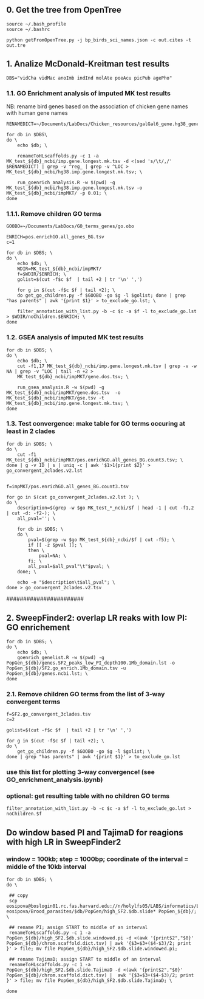 
## 0. Get the tree from OpenTree
```
source ~/.bash_profile
source ~/.bashrc

python getFromOpenTree.py -j bp_birds_sci_names.json -c out.cites -t out.tre
```


## 1. Analize McDonald-Kreitman test results
```
DBS="vidCha vidMac anoImb indInd molAte poeAcu picPub agePho"
```


### 1.1. GO Enrichment analysis of imputed MK test results
NB: rename bird genes based on the association of chicken gene names with human gene names
```
RENAMEDICT=~/Documents/LabDocs/Chicken_resources/galGal6_gene.hg38_gene_symbol.tsv

for db in $DBS\
do \
	echo $db; \
	
	renameToHLscaffolds.py -c 1 -a MK_test_${db}_ncbi/imp.gene.longest.mk.tsv -d <(sed 's/\t/,/' $RENAMEDICT) | grep -v ^reg_ | grep -v ^LOC > MK_test_${db}_ncbi/hg38.imp.gene.longest.mk.tsv; \

	run_goenrich_analysis.R -w $(pwd) -g  MK_test_${db}_ncbi/hg38.imp.gene.longest.mk.tsv -o MK_test_${db}_ncbi/impMKT/ -p 0.01; \
done
```


### 1.1.1. Remove children GO terms
```
GOOBO=~/Documents/LabDocs/GO_terms_genes/go.obo

ENRICH=pos.enrichGO.all_genes_BG.tsv
c=1

for db in $DBS; \
do \
	echo $db; \
	WDIR=MK_test_${db}_ncbi/impMKT/
	f=$WDIR/$ENRICH; \
	golist=$(cut -f$c $f  | tail +2 | tr '\n' ',')

	for g in $(cut -f$c $f | tail +2); \
	do get_go_children.py -f $GOOBO -go $g -l $golist; done | grep "has parents" | awk '{print $1}' > to_exclude_go.lst; \
	
	filter_annotation_with_list.py -b -c $c -a $f -l to_exclude_go.lst > $WDIR/noChildren.$ENRICH; \
done
```


### 1.2. GSEA analysis of imputed MK test results
```
for db in $DBS; \
do \
	echo $db; \
	cut -f1,17 MK_test_${db}_ncbi/imp.gene.longest.mk.tsv | grep -v -w NA | grep -v ^LOC | tail -n +2 > 
	MK_test_${db}_ncbi/impMKT/gene.dos.tsv; \

	run_gsea_analysis.R -w $(pwd) -g  MK_test_${db}_ncbi/impMKT/gene.dos.tsv  -o MK_test_${db}_ncbi/impMKT/gse.tsv -t MK_test_${db}_ncbi/imp.gene.longest.mk.tsv; \
done
```


### 1.3. Test convergence: make table for GO terms occuring at least in 2 clades
```
for db in $DBS; \
do \
	cut -f1 MK_test_${db}_ncbi/impMKT/pos.enrichGO.all_genes_BG.count3.tsv; \
done | g -v ID | s | uniq -c | awk '$1>1{print $2}' > go_convergent_2clades.v2.lst


f=impMKT/pos.enrichGO.all_genes_BG.count3.tsv

for go in $(cat go_convergent_2clades.v2.lst ); \
do \
	description=$(grep -w $go MK_test_*_ncbi/$f | head -1 | cut -f1,2 | cut -d: -f2-); \
	all_pval=''; \
	
	for db in $DBS; \
	do \
		pval=$(grep -w $go MK_test_${db}_ncbi/$f | cut -f5); \
		if [[ -z $pval ]]; \
		then \
			pval=NA; \
		fi; \
		all_pval=$all_pval"\t"$pval; \
	done; \

	echo -e "$description\t$all_pval"; \
done > go_convergent_2clades.v2.tsv
```



#######################

## 2. SweepFinder2: overlap LR reaks with low PI: GO enrichement
```
for db in $DBS; \
do \
	echo $db; \
	goenrich_genelist.R -w $(pwd) -g PopGen_${db}/genes.SF2_peaks_low_PI_depth100.1Mb_domain.lst -o  PopGen_${db}/SF2.go_enrich.1Mb_domain.tsv -u PopGen_${db}/genes.ncbi.lst; \
done
```


### 2.1. Remove children GO terms from the list of 3-way convergent terms
```
f=SF2.go_convergent_3clades.tsv
c=2

golist=$(cut -f$c $f  | tail +2 | tr '\n' ',')

for g in $(cut -f$c $f | tail +2); \
do \
	get_go_children.py -f $GOOBO -go $g -l $golist; \
done | grep "has parents" | awk '{print $1}' > to_exclude_go.lst
```
### use this list for plotting 3-way convergence! (see GO_enrichment_analysis.ipynb)


### optional: get resulting table with no children GO terms
```
filter_annotation_with_list.py -b -c $c -a $f -l to_exclude_go.lst > noChildren.$f
```



## Do window based PI and TajimaD for reagions with high LR in SweepFinder2

### window = 100kb; step = 1000bp; coordinate of the interval = middle of the 10kb interval
```
for db in $DBS; \
do \

 ## copy
 scp eosipova@boslogin01.rc.fas.harvard.edu://n/holylfs05/LABS/informatics/Lab/project-eosipova/Brood_parasites/$db/PopGen/high_SF2.$db.slide* PopGen_${db}/; \
 
 ## rename PI; assign START to middle of an interval
 renameToHLscaffolds.py -c 1 -a PopGen_${db}/high_SF2.$db.slide.windowed.pi -d <(awk '{print$2","$0}' PopGen_${db}/chrom.scaffold.dict.tsv) | awk '{$3=$3+($4-$3)/2; print }' > file; mv file PopGen_${db}/high_SF2.$db.slide.windowed.pi;

 ## rename TajimaD; assign START to middle of an interval
 renameToHLscaffolds.py -c 1 -a PopGen_${db}/high_SF2.$db.slide.TajimaD -d <(awk '{print$2","$0}' PopGen_${db}/chrom.scaffold.dict.tsv) |  awk '{$3=$3+($4-$3)/2; print }' > file; mv file PopGen_${db}/high_SF2.$db.slide.TajimaD; \

done
```






